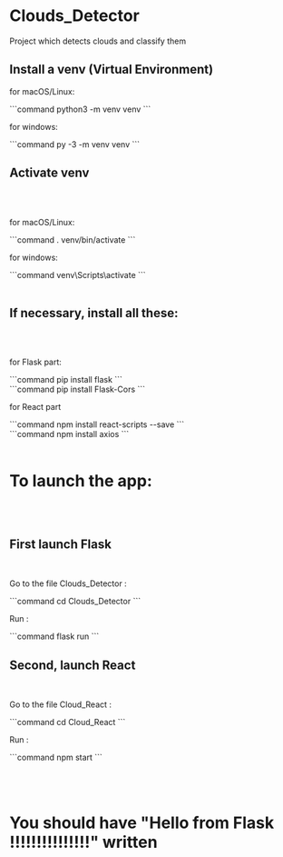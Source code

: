# Clouds_Detector
Project which detects clouds and classify them 

<h2>Install a venv (Virtual Environment)</h2>

<p>for macOS/Linux:</p>
```command
python3 -m venv venv
```
<p>for windows:</p>
```command
py -3 -m venv venv
```
<h2>Activate venv</h2></br></br>

<p>for macOS/Linux:</p>
```command
. venv/bin/activate
```
<p>for windows:</p>
```command
venv\Scripts\activate
```
</br></br>
<h2>If necessary, install all these:</h2></br></br>
<p>for Flask part:</p>
```command
pip install flask
```
<br>
```command
pip install Flask-Cors
```
<p>for React part</p>
```command
npm install react-scripts --save
```
<br>
```command
npm install axios
```
</br></br>
<h1>To launch the app:</h1></br></br>
<h2>First launch Flask</h2><br>
<p>Go to the file Clouds_Detector :</p>
```command
cd Clouds_Detector
```
<p>Run :</p>
```command
flask run
```
<h2>Second, launch React</h2><br>
<p>Go to the file Cloud_React :</p>
```command
cd Cloud_React
```
<p>Run :</p>
```command
npm start
```
</br></br></br></br>
<h1>You should have "Hello from Flask !!!!!!!!!!!!!!!" written</h1>
